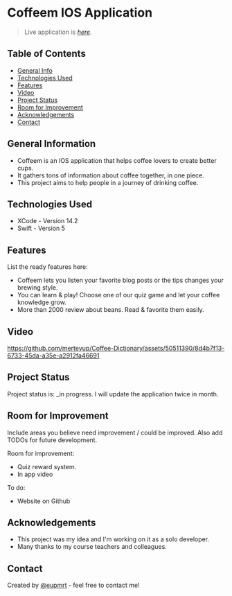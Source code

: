 # Coffeem IOS Application

> Live application is [_here_](https://apps.apple.com/us/app/coffeem/id6447113881).

## Table of Contents
* [General Info](#general-information)
* [Technologies Used](#technologies-used)
* [Features](#features)
* [Video](#video)
* [Project Status](#project-status)
* [Room for Improvement](#room-for-improvement)
* [Acknowledgements](#acknowledgements)
* [Contact](#contact)
<!-- * [License](#license) -->


## General Information
- Coffeem is an IOS application that helps coffee lovers to create better cups.
- It gathers tons of information about coffee together, in one piece.
- This project aims to help people in a journey of drinking coffee. 

## Technologies Used
- XCode - Version 14.2
- Swift - Version 5


## Features
List the ready features here:
- Coffeem lets you listen your favorite blog posts or the tips changes your brewing style.
- You can learn & play! Choose one of our quiz game and let your coffee knowledge grow.
- More than 2000 review about beans. Read & favorite them easily.


## Video
https://github.com/merteyup/Coffee-Dictionary/assets/50511390/8d4b7f13-6733-45da-a35e-a2912fa46691
<!-- If you have screenshots you'd like to share, include them here. -->


## Project Status
Project status is: _in progress. I will update the application twice in month.


## Room for Improvement
Include areas you believe need improvement / could be improved. Also add TODOs for future development.

Room for improvement:
- Quiz reward system.
- In app video

To do:
- Website on Github


## Acknowledgements
- This project was my idea and I'm working on it as a solo developer.
- Many thanks to my course teachers and colleagues.


## Contact
Created by [@eupmrt](https://www.linkedin.com/in/eyupmert/) - feel free to contact me!


<!-- Optional -->
<!-- ## License -->
<!-- This project is open source and available under the [... License](). -->
